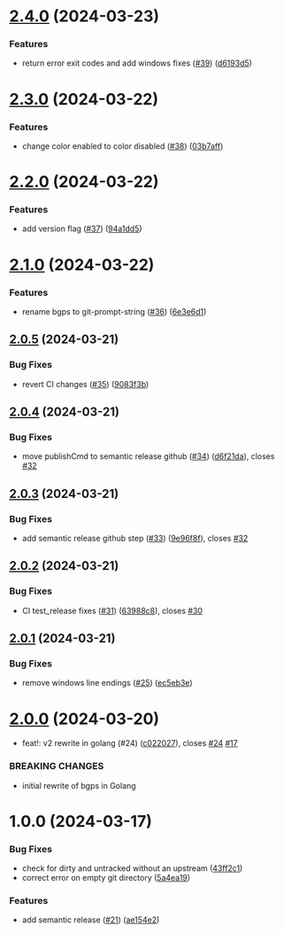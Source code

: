 # [2.4.0](https://github.com/mikesmithgh/git-prompt-string/compare/v2.3.0...v2.4.0) (2024-03-23)


### Features

* return error exit codes and add windows fixes ([#39](https://github.com/mikesmithgh/git-prompt-string/issues/39)) ([d6193d5](https://github.com/mikesmithgh/git-prompt-string/commit/d6193d5660580e142df599bddc5a1eafc632ab05))

# [2.3.0](https://github.com/mikesmithgh/git-prompt-string/compare/v2.2.0...v2.3.0) (2024-03-22)


### Features

* change color enabled to color disabled ([#38](https://github.com/mikesmithgh/git-prompt-string/issues/38)) ([03b7aff](https://github.com/mikesmithgh/git-prompt-string/commit/03b7aff5dc33c16dd8cf20431ad2e6cf8c83e42e))

# [2.2.0](https://github.com/mikesmithgh/git-prompt-string/compare/v2.1.0...v2.2.0) (2024-03-22)


### Features

* add version flag ([#37](https://github.com/mikesmithgh/git-prompt-string/issues/37)) ([94a1dd5](https://github.com/mikesmithgh/git-prompt-string/commit/94a1dd547a64dc3b2b24b3042700b4d23d844a97))

# [2.1.0](https://github.com/mikesmithgh/git-prompt-string/compare/v2.0.5...v2.1.0) (2024-03-22)


### Features

* rename bgps to git-prompt-string ([#36](https://github.com/mikesmithgh/git-prompt-string/issues/36)) ([6e3e6d1](https://github.com/mikesmithgh/git-prompt-string/commit/6e3e6d1c4b6dff5ecc93a7936d868bcee404742f))

## [2.0.5](https://github.com/mikesmithgh/bgps/compare/v2.0.4...v2.0.5) (2024-03-21)


### Bug Fixes

* revert CI changes ([#35](https://github.com/mikesmithgh/bgps/issues/35)) ([9083f3b](https://github.com/mikesmithgh/bgps/commit/9083f3bb33aacf70b5d2b99be17f665be24510d7))

## [2.0.4](https://github.com/mikesmithgh/bgps/compare/v2.0.3...v2.0.4) (2024-03-21)


### Bug Fixes

* move publishCmd to semantic release github ([#34](https://github.com/mikesmithgh/bgps/issues/34)) ([d6f21da](https://github.com/mikesmithgh/bgps/commit/d6f21da9b3ff7b4acccb34c6b452e2fe8ac31888)), closes [#32](https://github.com/mikesmithgh/bgps/issues/32)

## [2.0.3](https://github.com/mikesmithgh/bgps/compare/v2.0.2...v2.0.3) (2024-03-21)


### Bug Fixes

* add semantic release github step ([#33](https://github.com/mikesmithgh/bgps/issues/33)) ([9e96f8f](https://github.com/mikesmithgh/bgps/commit/9e96f8f75fe2189de429e3e572526f6f3eb93c13)), closes [#32](https://github.com/mikesmithgh/bgps/issues/32)

## [2.0.2](https://github.com/mikesmithgh/bgps/compare/v2.0.1...v2.0.2) (2024-03-21)


### Bug Fixes

* CI test_release fixes ([#31](https://github.com/mikesmithgh/bgps/issues/31)) ([63988c8](https://github.com/mikesmithgh/bgps/commit/63988c85b8c1983553d1ca2fb8075d8f5299c6c3)), closes [#30](https://github.com/mikesmithgh/bgps/issues/30)

## [2.0.1](https://github.com/mikesmithgh/bgps/compare/v2.0.0...v2.0.1) (2024-03-21)


### Bug Fixes

* remove windows line endings ([#25](https://github.com/mikesmithgh/bgps/issues/25)) ([ec5eb3e](https://github.com/mikesmithgh/bgps/commit/ec5eb3e10c0da0a02620149505d7b126ff8eb504))

# [2.0.0](https://github.com/mikesmithgh/bgps/compare/v1.0.0...v2.0.0) (2024-03-20)


* feat!: v2 rewrite in golang (#24) ([c022027](https://github.com/mikesmithgh/bgps/commit/c0220272255c3138ab3ef402c4d939075ada62e0)), closes [#24](https://github.com/mikesmithgh/bgps/issues/24) [#17](https://github.com/mikesmithgh/bgps/issues/17)


### BREAKING CHANGES

* initial rewrite of bgps in Golang

# 1.0.0 (2024-03-17)


### Bug Fixes

* check for dirty and untracked without an upstream ([43ff2c1](https://github.com/mikesmithgh/bgps/commit/43ff2c1eaa87b10dcfc8613f3fa14c5c2c13505a))
* correct error on empty git directory ([5a4ea19](https://github.com/mikesmithgh/bgps/commit/5a4ea19ffeba4b0abd3211e9e582ec3f9430b5b0))


### Features

* add semantic release ([#21](https://github.com/mikesmithgh/bgps/issues/21)) ([ae154e2](https://github.com/mikesmithgh/bgps/commit/ae154e2e2c84909a8e5954346c9c18b23391c0f3))
